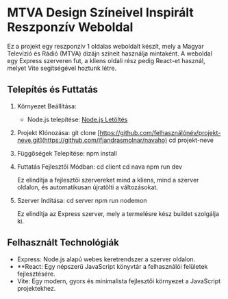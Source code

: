 # MTVA Design Színeivel Inspirált Reszponzív Weboldal

Ez a projekt egy reszponzív 1 oldalas weboldalt készít, mely a Magyar Televízió és Rádió (MTVA) dizájn színeit használja mintaként. A weboldal egy Express szerveren fut, a kliens oldali rész pedig React-et használ, melyet Vite segítségével hoztunk létre.

## Telepítés és Futtatás

1. Környezet Beállítása:
   - Node.js telepítése: [Node.js Letöltés](https://nodejs.org/)

2. Projekt Klónozása:
   git clone [https://github.com/felhasználónév/projekt-neve.git](https://github.com/ifjandrasmolnar/navaho)
   cd projekt-neve
   
4. Függőségek Telepítése:
   npm install

5. Futtatás Fejlesztői Módban:
   cd client
   cd nava
   npm run dev
   
   Ez elindítja a fejlesztői szervereket mind a kliens, mind a szerver oldalon, és automatikusan újratölti a változásokat.

9. Szerver Indítása:
   cd server
   npm run nodemon
   
   Ez elindítja az Express szerver, mely a termelésre kész buildet szolgálja ki.

## Felhasznált Technológiák

- Express: Node.js alapú webes keretrendszer a szerver oldalon.
- **React: Egy népszerű JavaScript könyvtár a felhasználói felületek fejlesztésére.
- Vite: Egy modern, gyors és minimalista fejlesztői környezet a JavaScript projektekhez.

